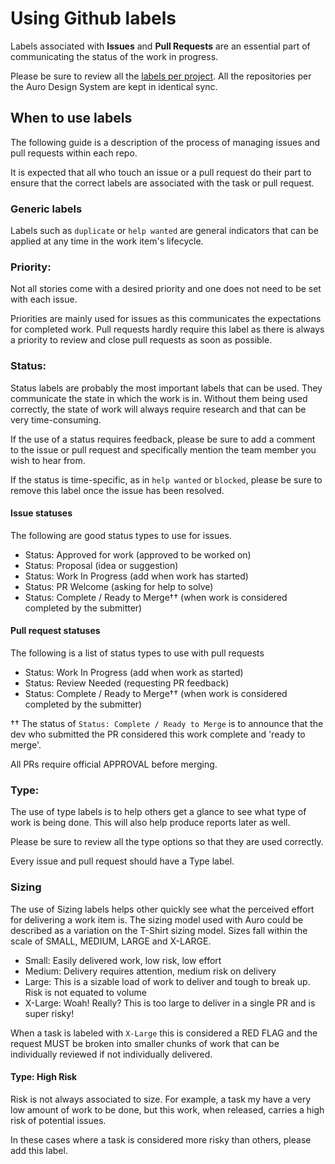 # Using Github labels

Labels associated with **Issues** and **Pull Requests** are an essential part of communicating the status of the work in progress.

Please be sure to review all the [labels per project](https://github.com/AlaskaAirlines/auro_docs/labels). All the repositories per the Auro Design System are kept in identical sync.

## When to use labels

The following guide is a description of the process of managing issues and pull requests within each repo.

It is expected that all who touch an issue or a pull request do their part to ensure that the correct labels are associated with the task or pull request.

### Generic labels

Labels such as `duplicate` or `help wanted` are general indicators that can be applied at any time in the work item's lifecycle.

### Priority:

Not all stories come with a desired priority and one does not need to be set with each issue.

Priorities are mainly used for issues as this communicates the expectations for completed work. Pull requests hardly require this label as there is always a priority to review and close pull requests as soon as possible.

### Status:

Status labels are probably the most important labels that can be used. They communicate the state in which the work is in. Without them being used correctly, the state of work will always require research and that can be very time-consuming.

If the use of a status requires feedback, please be sure to add a comment to the issue or pull request and specifically mention the team member you wish to hear from.

If the status is time-specific, as in `help wanted` or `blocked`, please be sure to remove this label once the issue has been resolved.

#### Issue statuses

The following are good status types to use for issues.

* Status: Approved for work (approved to be worked on)
* Status: Proposal (idea or suggestion)
* Status: Work In Progress (add when work has started)
* Status: PR Welcome (asking for help to solve)
* Status: Complete / Ready to Merge†† (when work is considered completed by the submitter)

#### Pull request statuses

The following is a list of status types to use with pull requests

* Status: Work In Progress (add when work as started)
* Status: Review Needed (requesting PR feedback)
* Status: Complete / Ready to Merge†† (when work is considered completed by the submitter)

†† The status of `Status: Complete / Ready to Merge` is to announce that the dev who submitted the PR considered this work complete and 'ready to merge'.

All PRs require official APPROVAL before merging.

### Type:

The use of type labels is to help others get a glance to see what type of work is being done. This will also help produce reports later as well.

Please be sure to review all the type options so that they are used correctly.

Every issue and pull request should have a Type label.

### Sizing

The use of Sizing labels helps other quickly see what the perceived effort for delivering a work item is. The sizing model used with Auro could be described as a variation on the T-Shirt sizing model. Sizes fall within the scale of SMALL, MEDIUM, LARGE and X-LARGE.

* Small: Easily delivered work, low risk, low effort
* Medium: Delivery requires attention, medium risk on delivery
* Large: This is a sizable load of work to deliver and tough to break up. Risk is not equated to volume
* X-Large: Woah! Really? This is too large to deliver in a single PR and is super risky!

When a task is labeled with `X-Large` this is considered a RED FLAG and the request MUST be broken into smaller chunks of work that can be individually reviewed if not individually delivered.

#### Type: High Risk

Risk is not always associated to size. For example, a task my have a very low amount of work to be done, but this work, when released, carries a high risk of potential issues.

In these cases where a task is considered more risky than others, please add this label.
